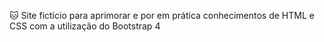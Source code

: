 🐱 Site fictício para aprimorar e por em prática conhecimentos de HTML e CSS com a utilização do Bootstrap 4
 
